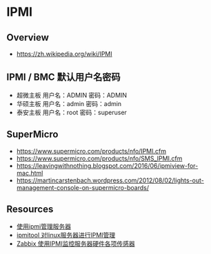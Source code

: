 # IPMI

## Overview

- https://zh.wikipedia.org/wiki/IPMI

## IPMI / BMC 默认用户名密码

- 超微主板 用户名：ADMIN 密码：ADMIN
- 华硕主板 用户名：admin 密码：admin
- 泰安主板 用户名：root  密码：superuser

## SuperMicro

- https://www.supermicro.com/products/nfo/IPMI.cfm
- https://www.supermicro.com/products/nfo/SMS_IPMI.cfm
- https://leavingwithnothing.blogspot.com/2016/06/ipmiview-for-mac.html
- https://martincarstenbach.wordpress.com/2012/08/02/lights-out-management-console-on-supermicro-boards/

## Resources

- [使用ipmi管理服务器](https://my.oschina.net/abcijkxyz/blog/722708)
- [ipmitool 对linux服务器进行IPMI管理](https://my.oschina.net/davehe/blog/88801)
- [Zabbix 使用IPMI监控服务器硬件各项传感器](https://my.oschina.net/huangweibin/blog/665477)
